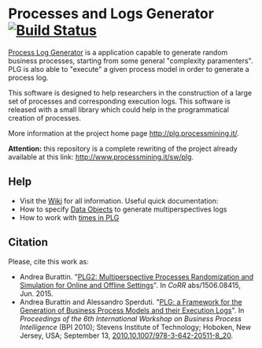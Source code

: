 # Processes and Logs Generator [![Build Status](https://travis-ci.org/delas/plg.svg?branch=master)](https://travis-ci.org/delas/plg)

[Process Log Generator](http://plg.processmining.it/) is a application capable to generate random business processes, starting from some general "complexity paramenters". PLG is also able to "execute" a given process model in order to generate a process log.

This software is designed to help researchers in the construction of a large set of processes and corresponding execution logs. This software is released with a small library which could help in the programmatical creation of processes.

More information at the project home page http://plg.processmining.it/.

**Attention:** this repository is a complete rewriting of the project already available at this link: http://www.processmining.it/sw/plg.

## Help
* Visit the [Wiki](https://github.com/delas/plg/wiki) for all information. Useful quick documentation:
 * How to specify [Data Objects](https://github.com/delas/plg/wiki/Data-Objects-Definition) to generate multiperspectives logs
 * How to work with [times in PLG](https://github.com/delas/plg/wiki/Managing-Timestamps)

## Citation

Please, cite this work as:
* Andrea Burattin. "[PLG2: Multiperspective Processes Randomization and Simulation for Online and Offline Settings](http://arxiv.org/abs/1506.08415)". In *CoRR* abs/1506.08415, Jun. 2015.
* Andrea Burattin and Alessandro Sperduti. "[PLG: a Framework for the Generation of Business Process Models and their Execution Logs](http://andrea.burattin.net/publications/2010-bpi)". In *Proceedings of the 6th International Workshop on Business Process Intelligence* (BPI 2010); Stevens Institute of Technology; Hoboken, New Jersey, USA; September 13, [2010.10.1007/978-3-642-20511-8_20](http://dx.doi.org/10.1007/978-3-642-20511-8_20).
